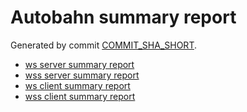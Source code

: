 # Autobahn summary report

Generated by commit [COMMIT_SHA_SHORT](https://github.com/status-im/nim-ws/commit/COMMIT_SHA).

* [ws server summary report](server/index.html)
* [wss server summary report](server_tls/index.html)
* [ws client summary report](client/index.html)
* [wss client summary report](client_tls/index.html)
